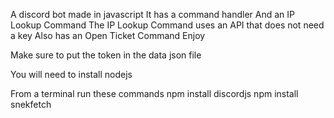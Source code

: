 A discord bot made in javascript
It has a command handler
And an IP Lookup Command
The IP Lookup Command uses an API that does not need a key
Also has an Open Ticket Command 
Enjoy

Make sure to put the token in the data json file

You will need to install
nodejs

From a terminal run these commands
npm install discordjs
npm install snekfetch
